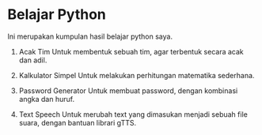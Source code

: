 # Belajar Python

Ini merupakan kumpulan hasil belajar python saya.
1. Acak Tim
   Untuk membentuk sebuah tim, agar terbentuk secara acak dan adil.

2. Kalkulator Simpel
   Untuk melakukan perhitungan matematika sederhana.

3. Password Generator
   Untuk membuat password, dengan kombinasi angka dan huruf.

4. Text Speech
   Untuk merubah text yang dimasukan menjadi sebuah file suara, dengan bantuan librari gTTS.